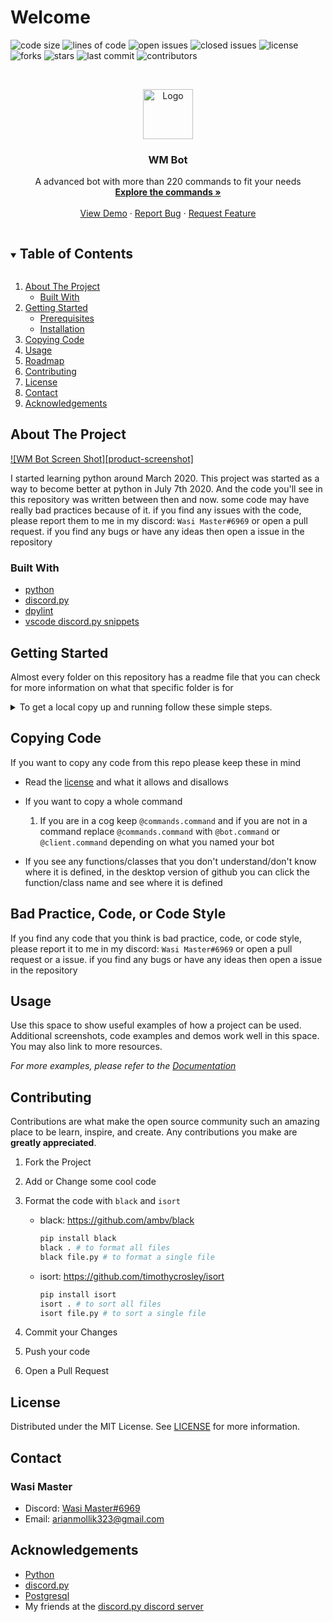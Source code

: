 <!-- markdownlint-disable MD033-->
# Welcome

![code size](https://img.shields.io/github/languages/code-size/wasi-master/wm_bot)
![lines of code](https://img.shields.io/tokei/lines/github/wasi-master/wm_bot)
![open issues](https://img.shields.io/github/issues/wasi-master/wm_bot)
![closed issues](https://img.shields.io/github/issues-closed/wasi-master/wm_bot)
![license](https://img.shields.io/github/license/wasi-master/wm_bot)
![forks](https://img.shields.io/github/forks/wasi-master/wm_bot?style=social)
![stars](https://img.shields.io/github/stars/wasi-master/wm_bot?style=social)
![last commit](https://img.shields.io/github/last-commit/wasi-master/wm_bot)
![contributors](https://img.shields.io/github/contributors/wasi-master/wm_bot)

<!-- PROJECT LOGO -->
<br />
<p align="center">
  <a href="https://github.com/wasi_master/wm_bot">
    <img src="images/logo.png" alt="Logo" width="80" height="80">
  </a>

  <h3 align="center">WM Bot</h3>

  <p align="center">
    A advanced bot with more than 220 commands to fit your needs
    <br />
    <a href="docs/commands.md"><strong>Explore the commands »</strong></a>
    <br />
    <br />
    <a href="https://github.com/wasi_master/wm_bot">View Demo</a>
    ·
    <a href="https://github.com/wasi_master/wm_bot/issues">Report Bug</a>
    ·
    <a href="https://github.com/wasi_master/wm_bot/issues">Request Feature</a>
  </p>
</p>

<!-- TABLE OF CONTENTS -->
<details open="open">
  <summary><h2 style="display: inline-block">Table of Contents</h2></summary>
  <ol>
    <li>
      <a href="#about-the-project">About The Project</a>
      <ul>
        <li><a href="#built-with">Built With</a></li>
      </ul>
    </li>
    <li>
      <a href="#getting-started">Getting Started</a>
      <ul>
        <li><a href="#prerequisites">Prerequisites</a></li>
        <li><a href="#installation">Installation</a></li>
      </ul>
    </li>
    <li><a href="#copying-code">Copying Code</a></li>
    <li><a href="#usage">Usage</a></li>
    <li><a href="#roadmap">Roadmap</a></li>
    <li><a href="#contributing">Contributing</a></li>
    <li><a href="#license">License</a></li>
    <li><a href="#contact">Contact</a></li>
    <li><a href="#acknowledgements">Acknowledgements</a></li>
  </ol>
</details>

<!-- ABOUT THE PROJECT -->
## About The Project

[![WM Bot Screen Shot][product-screenshot]](https://example.com)

I started learning python around March 2020. This project was started as a way to become better at python in July 7th 2020. And the code you'll see in this repository was written between then and now. some code may have really bad practices because of it. if you find any issues with the code, please report them to me in my discord: `Wasi Master#6969` or open a pull request. if you find any bugs or have any ideas then open a issue in the repository

### Built With

* [python](https://python.org)
* [discord.py](https://github.com/Rapptz/discord.py/)
* [dpylint](https://pypi.org/project/dpylint/)
* [vscode discord.py snippets](https://marketplace.visualstudio.com/items?itemName=WasiMaster.discord-py-snippets)

<!-- GETTING STARTED -->
## Getting Started

Almost every folder on this repository has a readme file that you can check for more information on what that specific folder is for
<details>
<summary>To get a local copy up and running follow these simple steps.</summary>

### Prerequisites

This is an example of how to list things you need to use the software and how to install them.

* **python**:
  Download and install python 3.8+ from <https://python.org>
* **git**:
  Download and install git from <https://git-scm.com>
* **postgresql**
  Download and install postgresql from <http://www.postgresql.org>

### Instructions

1. Clone the repo

   ```sh
   git clone https://github.com/wasi_master/wm_bot.git
   ```

2. Change directory to the cloned repo

   ```sh
   cd wm_bot
   ```

3. Rename the folder config_example to config
   * Linux/MacOS:

   ```bash
   mv config_example config
   ```

   * Windows:

   ```sh
   ren config_example config
   ```

4. Edit the config files to add your bot token and the database credentials. (For instructions see the `readme.md` file in each config directory)
5. Run the required commands in your database

    ```bash
    psql username -h hostname -d database_name -f db_setup.sql
    ```

    And replace `username` with your username. `hostname` with your database hostname and `database_name` with your database name.

6. Install Required packages

   ```sh
   pip install -r requirements.txt
   ```

7. Run the bot
   * Windows:

   ```sh
   py main.py
   ```

   * Linux:

   ```sh
   python main.py
   ```

   * MacOS:

   ```sh
   python3 main.py
   ```

</details>

<!-- COPYING GUIDE -->
## Copying Code

If you want to copy any code from this repo please keep these in mind

* Read the [license](license) and what it allows and disallows
* If you want to copy a whole command
  1. If you are in a cog keep `@commands.command` and if you are not in a command replace `@commands.command` with `@bot.command` or `@client.command` depending on what you named your bot

* If you see any functions/classes that you don't understand/don't know where it is defined, in the desktop version of github you can click the function/class name and see where it is defined

<!-- BAD PRACTICE -->
## Bad Practice, Code, or Code Style

If you find any code that you think is bad practice, code, or code style, please report it to me in my discord: `Wasi Master#6969` or open a pull request or a issue. if you find any bugs or have any ideas then open a issue in the repository

<!-- USAGE EXAMPLES -->
## Usage

Use this space to show useful examples of how a project can be used. Additional screenshots, code examples and demos work well in this space. You may also link to more resources.

_For more examples, please refer to the [Documentation](docs/commands.md)_

<!-- CONTRIBUTING -->
## Contributing

Contributions are what make the open source community such an amazing place to be learn, inspire, and create. Any contributions you make are **greatly appreciated**.

1. Fork the Project
2. Add or Change some cool code
3. Format the code with ```black``` and ```isort```
   * black: <https://github.com/ambv/black>

     ```sh
     pip install black
     black . # to format all files
     black file.py # to format a single file
     ```

   * isort: <https://github.com/timothycrosley/isort>

     ```sh
     pip install isort
     isort . # to sort all files
     isort file.py # to sort a single file
     ```

4. Commit your Changes
5. Push your code
6. Open a Pull Request

<!-- LICENSE -->
## License

Distributed under the MIT License. See [LICENSE](LICENSE) for more information.

<!-- CONTACT -->
## Contact

### Wasi Master

* Discord: [Wasi Master#6969](https://discord.com/users/723234115746398219)<br>
* Email: arianmollik323@gmail.com<br>

<!-- ACKNOWLEDGEMENTS -->
## Acknowledgements

* [Python](https://python.org)
* [discord.py](https://github.com/Rapptz/discord.py/)
* [Postgresql](http://www.postgresql.org)
* My friends at the [discord.py discord server](https://discord.gg/dpy)
